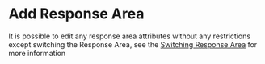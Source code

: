 # Add Response Area

It is possible to edit any response area attributes without any restrictions except switching the Response Area, see the [Switching Response Area](../response_area_switch) for more information